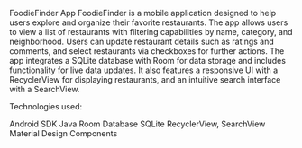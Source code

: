 FoodieFinder App
FoodieFinder is a mobile application designed to help users explore and organize their favorite restaurants. The app allows users to view a list of restaurants with filtering capabilities by name, category, and neighborhood. Users can update restaurant details such as ratings and comments, and select restaurants via checkboxes for further actions. The app integrates a SQLite database with Room for data storage and includes functionality for live data updates. It also features a responsive UI with a RecyclerView for displaying restaurants, and an intuitive search interface with a SearchView.

Technologies used:

Android SDK
Java
Room Database
SQLite
RecyclerView, SearchView
Material Design Components
